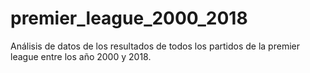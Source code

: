 # premier_league_2000_2018
Análisis de datos de los resultados de todos los partidos de la premier league entre los año 2000 y 2018.
